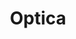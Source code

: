 ---
title: "Optica"
url: /ciudad-autonoma-de-buenos-aires/optica-avenida-general-las-heras/
shop: Optiker
---